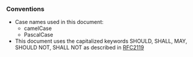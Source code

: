 ### Conventions
* Case names used in this document: 
  - camelCase 
  - PascalCase
* This document uses the capitalized keywords SHOULD, SHALL, MAY, SHOULD NOT, SHALL NOT as described in [RFC2119](https://datatracker.ietf.org/doc/html/rfc2119)
